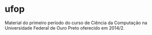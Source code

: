 # ufop
Material do primeiro período do curso de Ciência da Computação na Universidade Federal de Ouro Preto oferecido em 2014/2.
